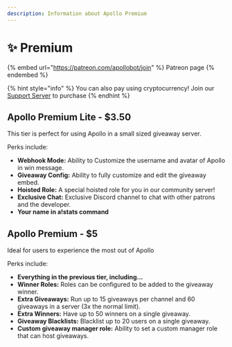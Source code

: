 ```yaml
---
description: Information about Apollo Premium
---
```


# ✨ Premium

{% embed url="https://patreon.com/apollobot/join" %}
Patreon page
{% endembed %}

{% hint style="info" %}
You can also pay using cryptocurrency! Join our [Support Server](https://discord.gg/t3daAb8RSp) to purchase
{% endhint %}

## Apollo Premium Lite - $3.50

This tier is perfect for using Apollo in a small sized giveaway server.

Perks include:

* **Webhook Mode:** Ability to Customize the username and avatar of Apollo in win message.
* **Giveaway Config:** Ability to fully customize and edit the giveaway embed.
* **Hoisted Role:** A special hoisted role for you in our community server!
* **Exclusive Chat:** Exclusive Discord channel to chat with other patrons and the developer.
* **Your name in a!stats command**

## &#x20;Apollo Premium - $5

Ideal for users to experience the most out of Apollo

Perks include:

* **Everything in the previous tier, including...**
* **Winner Roles:** Roles can be configured to be added to the giveaway winner.
* **Extra Giveaways:** Run up to 15 giveaways per channel and 60 giveaways in a server (3x the normal limit).
* **Extra Winners:** Have up to 50 winners on a single giveaway.
* **Giveaway Blacklists:** Blacklist up to 20 users on a single giveaway.
* **Custom giveaway manager role:** Ability to set a custom manager role that can host giveaways.



